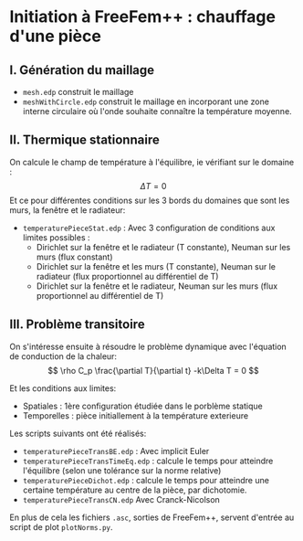 # Initiation à FreeFem++ : chauffage d'une pièce

## I. Génération du maillage

- `mesh.edp` construit le maillage
- `meshWithCircle.edp` construit le maillage en incorporant une zone interne circulaire où l'onde souhaite connaître la température moyenne.

## II. Thermique stationnaire

On calcule le champ de température à l'équilibre, ie vérifiant sur le domaine :
$$
\Delta T = 0
$$
Et ce pour différentes conditions sur les 3 bords du domaines que sont les murs, la fenêtre et le radiateur:
- `temperaturePieceStat.edp` : Avec 3 configuration de conditions aux limites possibles : 
  - Dirichlet sur la fenêtre et le radiateur (T constante), Neuman sur les murs (flux constant)
  - Dirichlet sur la fenêtre et les murs (T constante), Neuman sur le radiateur (flux proportionnel au différentiel de T)
  - Dirichlet sur la fenêtre et le radiateur, Neuman sur les murs (flux proportionnel au différentiel de T)

## III. Problème transitoire

On s'intéresse ensuite à résoudre le problème dynamique avec l'équation de conduction de la chaleur:
$$
\rho C_p \frac{\partial T}{\partial t} -k\Delta T = 0
$$

Et les conditions aux limites:
- Spatiales : 1ère configuration étudiée dans le porblème statique
- Temporelles : pièce initiallement à la température exterieure

Les scripts suivants ont été réalisés:
- `temperaturePieceTransBE.edp` : Avec implicit Euler
- `temperaturePieceTransTimeEq.edp` : calcule le temps pour atteindre l'équilibre (selon une tolérance sur la norme relative)
- `temperaturePieceDichot.edp` : calcule le temps pour atteindre une certaine température au centre de la pièce, par dichotomie.
- `temperaturePieceTransCN.edp` Avec Cranck-Nicolson

En plus de cela les fichiers `.asc`, sorties de FreeFem++, servent d'entrée au script de plot `plotNorms.py`.